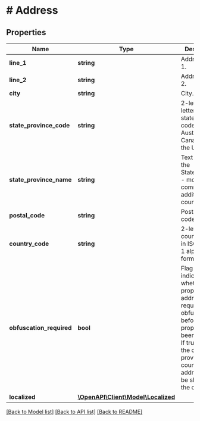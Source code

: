 # # Address

## Properties

Name | Type | Description | Notes
------------ | ------------- | ------------- | -------------
**line_1** | **string** | Address line 1. | [optional]
**line_2** | **string** | Address line 2. | [optional]
**city** | **string** | City. | [optional]
**state_province_code** | **string** | 2-letter or 3-letter state/province code for Australia, Canada and the USA. | [optional]
**state_province_name** | **string** | Text name of the State/Province - more common for additional countries. | [optional]
**postal_code** | **string** | Postal/zip code. | [optional]
**country_code** | **string** | 2-letter country code, in ISO 3166-1 alpha-2 format. | [optional]
**obfuscation_required** | **bool** | Flag to indicate whether a property address requires obfuscation before the property has been booked. If true, only the city, province, and country of the address can be shown to the customer. | [optional]
**localized** | [**\OpenAPI\Client\Model\Localized**](Localized.md) |  | [optional]

[[Back to Model list]](../../README.md#models) [[Back to API list]](../../README.md#endpoints) [[Back to README]](../../README.md)
